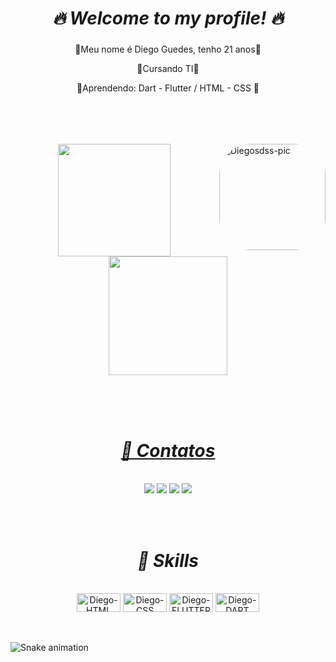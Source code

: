 <i><h1 align="center">🔥 Welcome to my profile! 🔥</i></h1>

###

 <p align="center"> 🔹Meu nome é Diego Guedes, tenho 21 anos🔹 </p>
 <p align="center"> 🔸Cursando TI🔸 </p>
 <p align="center"> 🔹Aprendendo:
                     Dart - Flutter /
                     HTML - CSS  🔹 </p>
 
##
     
<!-- IMAGEM -->
<body>
 <br><br><br>
  <div class="container-fluid">
  <img align="right" alt="Diegosdss-pic" height="170" style="border-radius:50px;" src="https://media.giphy.com/media/eSwGh3YK54JKU/giphy.gif">
  </body> 
  
  <!-- TELINHA DOS GRÁFICOS-->
 <div align="center">
  <a href="https://github.com/Diegosdss">
  <img height="180em" src="https://github-readme-stats.vercel.app/api?username=Diegosdss&show_icons=true&theme=flash&include_all_commits=true&count_private=true"/>
   
   <img height="190em" src="https://github-readme-stats.vercel.app/api/top-langs/?username=Diegosdss&layout=compact&langs_count=7&theme=flash"/>
   </div
    <br></br>
  
  <br></br>
  
  <i><h1 align="center">🌊 Contatos</h1></i>
  <div style="display: inline_block"><br>
  
  <!-- SIMBOLOS DOS CONTATOS -->
  <div align="center">
  <a href="https://www.youtube.com/channel/UCFU5V3Bebcfc890pulWmHTQ" target="_blank"><img src="https://img.shields.io/badge/YouTube-FF0000?style=for-the-badge&logo=youtube&logoColor=white" target="_blank"></a>
  <a href="https://www.instagram.com/diego.guedes1" target="_blank"><img src="https://img.shields.io/badge/-Instagram-%23E4405F?style=for-the-badge&logo=instagram&logoColor=white" target="_blank"></a>
 	<a href="https://www.twitch.tv/iGhTsz" target="_blank"><img src="https://img.shields.io/badge/Twitch-9146FF?style=for-the-badge&logo=twitch&logoColor=white" target="_blank"></a>
 <a href="https://discord.gg/HZ4khmpp" target="_blank"><img src="https://img.shields.io/badge/Discord-7289DA?style=for-the-badge&logo=discord&logoColor=white" target="_blank"></a>
  </div>
  
  
 <br><br>
  
   <div> 
     <i><h1 align="center">🚀 Skills</h1></i>
  <div align="center" style="display: inline_block"><br>
  <img align="center" alt="Diego-HTML" height="30" width="70" src="https://img.shields.io/badge/HTML5-E34F26?style=for-the-badge&logo=html5&logoColor=white">
  <img align="center" alt="Diego-CSS" height="30" width="70" src="https://img.shields.io/badge/CSS3-1572B6?style=for-the-badge&logo=css3&logoColor=white">
  <img align="center" alt="Diego-FLUTTER" height="30" width="70" src="https://img.shields.io/badge/Flutter-02569B?style=for-the-badge&logo=flutter&logoColor=white">
  <img align="center" alt="Diego-DART" height="30" width="70" src="https://img.shields.io/badge/Dart-0175C2?style=for-the-badge&logo=dart&logoColor=white"
 
  </div>    
  </div> 
    <br><br>
  
  ![Snake animation](https://github.com/Diegosdss/Diegosdss/blob/output/github-contribution-grid-snake.svg)
  </div>
     
    
  
  
  
